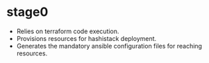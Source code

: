 # stage0

* Relies on terraform code execution.
* Provisions resources for hashistack deployment.
* Generates the mandatory ansible configuration files for reaching resources.

